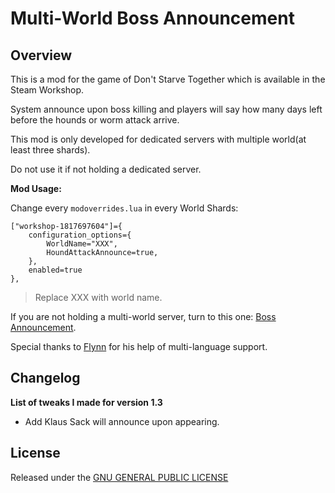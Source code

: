 # Multi-World Boss Announcement

## Overview

This is a mod for the game of Don't Starve Together which is available in the Steam Workshop. 

System announce upon boss killing and players will say how many days left before the hounds or worm attack arrive.

This mod is only developed for dedicated servers with multiple world(at least three shards).

Do not use it if not holding a dedicated server.

**Mod Usage:**

Change every `modoverrides.lua` in every World Shards:

```
["workshop-1817697604"]={ 
    configuration_options={
        WorldName="XXX",
        HoundAttackAnnounce=true,
    },
    enabled=true
},
```

> Replace XXX with world name.

If you are not holding a multi-world server, turn to this one: [Boss Announcement](https://steamcommunity.com/sharedfiles/filedetails/?id=1894295075).

Special thanks to [Flynn](https://steamcommunity.com/id/flynn_s) for his help of multi-language support.

## Changelog

**List of tweaks I made for version 1.3**

- Add Klaus Sack will announce upon appearing.

## License

Released under the [GNU GENERAL PUBLIC LICENSE](https://www.gnu.org/licenses/gpl-3.0.en.html)